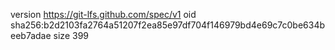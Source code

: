 version https://git-lfs.github.com/spec/v1
oid sha256:b2d2103fa2764a51207f2ea85e97df704f146979bd4e69c7c0be634beeb7adae
size 399
